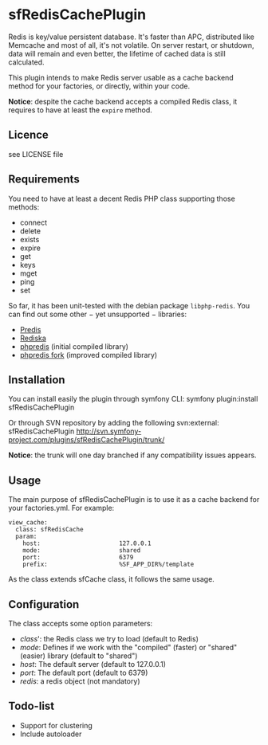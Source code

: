 sfRedisCachePlugin
==================

Redis is key/value persistent database. It's faster than APC, distributed like Memcache and most of all, it's not volatile.
On server restart, or shutdown, data will remain and even better, the lifetime of cached data is still calculated.

This plugin intends to make Redis server usable as a cache backend method for your factories, or directly, within your code.

**Notice**: despite the cache backend accepts a compiled Redis class, it requires to have at least the ``expire`` method.


Licence
-------

see LICENSE file


Requirements
------------

You need to have at least a decent Redis PHP class supporting those methods:
 * connect
 * delete
 * exists
 * expire
 * get
 * keys
 * mget
 * ping
 * set

So far, it has been unit-tested with the debian package ``libphp-redis``.
You can find out some other − yet unsupported − libraries:
 * [Predis](http://github.com/nrk/predis/)
 * [Rediska](http://rediska.geometria-lab.net/)
 * [phpredis](http://code.google.com/p/phpredis/) (initial compiled library)
 * [phpredis fork](http://github.com/owlient/phpredis) (improved compiled library)


Installation
------------

You can install easily the plugin through symfony CLI:
    symfony plugin:install sfRedisCachePlugin

Or through SVN repository by adding the following svn:external:
    sfRedisCachePlugin http://svn.symfony-project.com/plugins/sfRedisCachePlugin/trunk/

**Notice**: the trunk will one day branched if any compatibility issues appears.


Usage
-----

The main purpose of sfRedisCachePlugin is to use it as a cache backend for your factories.yml.
For example:

    view_cache:
      class: sfRedisCache
      param:
        host:                      127.0.0.1
        mode:                      shared
        port:                      6379
        prefix:                    %SF_APP_DIR%/template

As the class extends sfCache class, it follows the same usage.


Configuration
-------------

The class accepts some option parameters:
 * _class_': the Redis class we try to load (default to Redis)
 * _mode_:   Defines if we work with the "compiled" (faster) or "shared" (easier) library (default to "shared")
 * _host_:   The default server (default to 127.0.0.1)
 * _port_:   The default port (default to 6379)
 * _redis_:  a redis object (not mandatory)


Todo-list
---------

 * Support for clustering
 * Include autoloader
